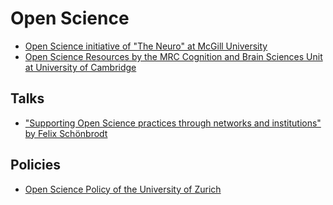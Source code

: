 # Open Science

- [Open Science initiative of "The Neuro" at McGill University](https://www.mcgill.ca/neuro/open-science)
- [Open Science Resources by the MRC Cognition and Brain Sciences Unit at University of Cambridge](http://www.mrc-cbu.cam.ac.uk/openscience/resources/)

## Talks

- ["Supporting Open Science practices
through networks and institutions" by Felix Schönbrodt](https://pure.mpg.de/rest/items/item_3346087_2/component/file_3346088/content)

## Policies

- [Open Science Policy of the University of Zurich](https://www.openscience.uzh.ch/dam/jcr:648379a1-4dcd-4e61-b83d-24af3d759009/UZH_OpenSciencePolicy_d.pdf)
